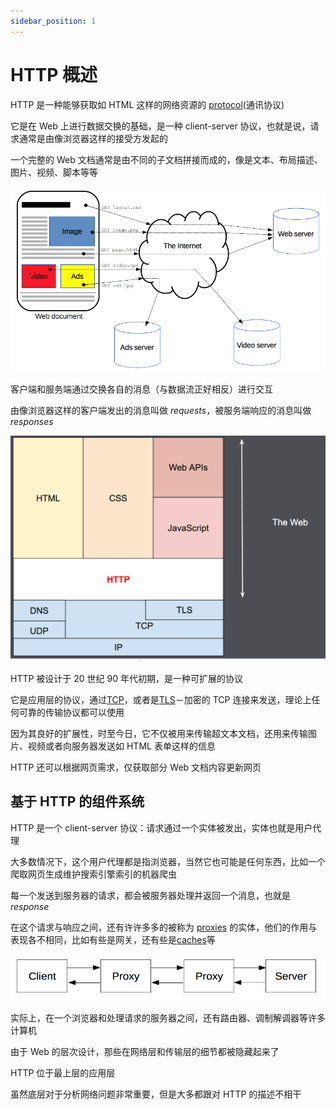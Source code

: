 ```yaml
---
sidebar_position: 1
---
```


# HTTP 概述

HTTP 是一种能够获取如 HTML 这样的网络资源的 [protocol](https://developer.mozilla.org/zh-CN/docs/Glossary/Protocol)(通讯协议)

它是在 Web 上进行数据交换的基础，是一种 client-server 协议，也就是说，请求通常是由像浏览器这样的接受方发起的

一个完整的 Web 文档通常是由不同的子文档拼接而成的，像是文本、布局描述、图片、视频、脚本等等

![./img/01.png](./img/01.png)

客户端和服务端通过交换各自的消息（与数据流正好相反）进行交互

由像浏览器这样的客户端发出的消息叫做 *requests*，被服务端响应的消息叫做 *responses*

![02](./img/02.png)

HTTP 被设计于 20 世纪 90 年代初期，是一种可扩展的协议

它是应用层的协议，通过[TCP](https://developer.mozilla.org/zh-CN/docs/Glossary/TCP)，或者是[TLS](https://developer.mozilla.org/zh-CN/docs/Glossary/TLS)－加密的 TCP 连接来发送，理论上任何可靠的传输协议都可以使用

因为其良好的扩展性，时至今日，它不仅被用来传输超文本文档，还用来传输图片、视频或者向服务器发送如 HTML 表单这样的信息

HTTP 还可以根据网页需求，仅获取部分 Web 文档内容更新网页

## 基于 HTTP 的组件系统

HTTP 是一个 client-server 协议：请求通过一个实体被发出，实体也就是用户代理

大多数情况下，这个用户代理都是指浏览器，当然它也可能是任何东西，比如一个爬取网页生成维护搜索引擎索引的机器爬虫

每一个发送到服务器的请求，都会被服务器处理并返回一个消息，也就是*response*

在这个请求与响应之间，还有许许多多的被称为 [proxies](https://developer.mozilla.org/zh-CN/docs/Glossary/Proxy_server) 的实体，他们的作用与表现各不相同，比如有些是网关，还有些是[caches](https://developer.mozilla.org/zh-CN/docs/Glossary/Cache)等

![03](./img/03.png)

实际上，在一个浏览器和处理请求的服务器之间，还有路由器、调制解调器等许多计算机

由于 Web 的层次设计，那些在网络层和传输层的细节都被隐藏起来了

HTTP 位于最上层的应用层

虽然底层对于分析网络问题非常重要，但是大多都跟对 HTTP 的描述不相干

